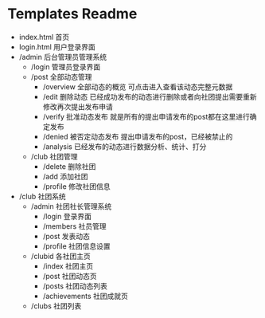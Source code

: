 # Templates Readme

* index.html 首页
* login.html 用户登录界面
* /admin 后台管理员管理系统
    * /login 管理员登录界面
    * /post 全部动态管理
        * /overview 全部动态的概览 可点击进入查看该动态完整元数据
        * /edit 删除动态 已经成功发布的动态进行删除或者向社团提出需要重新修改再次提出发布申请
        * /verify 批准动态发布 就是所有的提出申请发布的post都在这里进行确定发布
        * /denied 被否定动态发布 提出申请发布的post，已经被禁止的
        * /analysis 已经发布的动态进行数据分析、统计、打分
    * /club 社团管理
        * /delete 删除社团
        * /add 添加社团
        * /profile 修改社团信息
* /club 社团系统
    * /admin 社团社长管理系统
        * /login 登录界面
        * /members 社员管理
        * /post 发表动态
        * /profile 社团信息设置
    * /clubid 各社团主页
        * /index 社团主页
        * /post 社团动态页
        * /posts 社团动态列表
        * /achievements 社团成就页
    * /clubs 社团列表